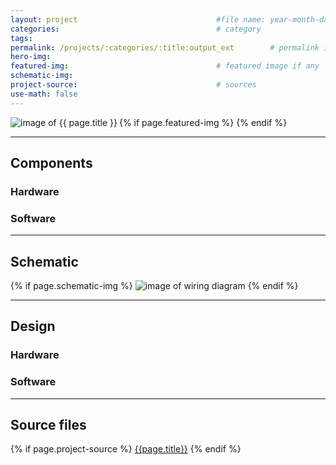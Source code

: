 ```yaml
---
layout: project                               #file name: year-month-day-title.md
categories:                                   # category
tags:
permalink: /projects/:categories/:title:output_ext        # permalink if any
hero-img:
featured-img:                                 # featured image if any
schematic-img:
project-source:                               # sources
use-math: false
---
```



{% if page.featured-img %}
  <img src="{{ page.featured-img }}" alt="image of {{ page.title }}" title = "{{ page.title }}" class="img-fluid mr-3" align="left"/>{% endif %}

---
## Components
### Hardware

### Software

---
## Schematic
{% if page.schematic-img %}
  <img src="{{ page.schematic-img }}" alt="image of wiring diagram" title="wiring diagram" class="img-fluid"/>
{% endif %}

---
## Design
### Hardware

### Software

---
## Source files
{% if page.project-source %}
  <a href="{{ page.project-source }}">{{page.title}}</a>
{% endif %}
